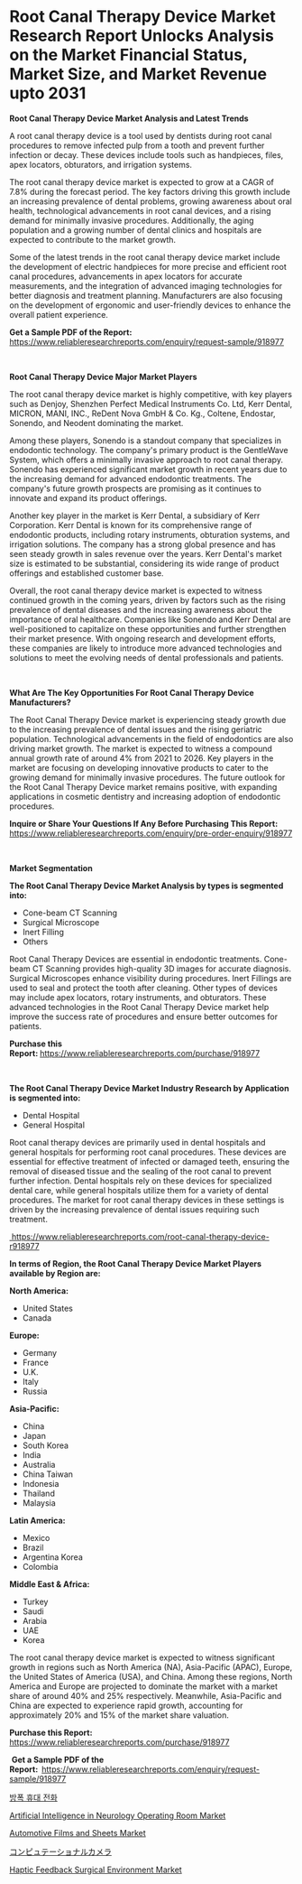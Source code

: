 <p><h1>Root Canal Therapy Device Market Research Report Unlocks Analysis on the Market Financial Status, Market Size, and Market Revenue upto 2031</h1></p><p><strong>Root Canal Therapy Device Market Analysis and Latest Trends</strong></p>
<p><p>A root canal therapy device is a tool used by dentists during root canal procedures to remove infected pulp from a tooth and prevent further infection or decay. These devices include tools such as handpieces, files, apex locators, obturators, and irrigation systems.</p><p>The root canal therapy device market is expected to grow at a CAGR of 7.8% during the forecast period. The key factors driving this growth include an increasing prevalence of dental problems, growing awareness about oral health, technological advancements in root canal devices, and a rising demand for minimally invasive procedures. Additionally, the aging population and a growing number of dental clinics and hospitals are expected to contribute to the market growth.</p><p>Some of the latest trends in the root canal therapy device market include the development of electric handpieces for more precise and efficient root canal procedures, advancements in apex locators for accurate measurements, and the integration of advanced imaging technologies for better diagnosis and treatment planning. Manufacturers are also focusing on the development of ergonomic and user-friendly devices to enhance the overall patient experience.</p></p>
<p><strong>Get a Sample PDF of the Report:&nbsp;</strong> <a href="https://www.reliableresearchreports.com/enquiry/request-sample/918977">https://www.reliableresearchreports.com/enquiry/request-sample/918977</a></p>
<p>&nbsp;</p>
<p><strong>Root Canal Therapy Device Major Market Players</strong></p>
<p><p>The root canal therapy device market is highly competitive, with key players such as Denjoy, Shenzhen Perfect Medical Instruments Co. Ltd, Kerr Dental, MICRON, MANI, INC., ReDent Nova GmbH & Co. Kg., Coltene, Endostar, Sonendo, and Neodent dominating the market. </p><p>Among these players, Sonendo is a standout company that specializes in endodontic technology. The company's primary product is the GentleWave System, which offers a minimally invasive approach to root canal therapy. Sonendo has experienced significant market growth in recent years due to the increasing demand for advanced endodontic treatments. The company's future growth prospects are promising as it continues to innovate and expand its product offerings.</p><p>Another key player in the market is Kerr Dental, a subsidiary of Kerr Corporation. Kerr Dental is known for its comprehensive range of endodontic products, including rotary instruments, obturation systems, and irrigation solutions. The company has a strong global presence and has seen steady growth in sales revenue over the years. Kerr Dental's market size is estimated to be substantial, considering its wide range of product offerings and established customer base.</p><p>Overall, the root canal therapy device market is expected to witness continued growth in the coming years, driven by factors such as the rising prevalence of dental diseases and the increasing awareness about the importance of oral healthcare. Companies like Sonendo and Kerr Dental are well-positioned to capitalize on these opportunities and further strengthen their market presence. With ongoing research and development efforts, these companies are likely to introduce more advanced technologies and solutions to meet the evolving needs of dental professionals and patients.</p></p>
<p>&nbsp;</p>
<p><strong>What Are The Key Opportunities For Root Canal Therapy Device Manufacturers?</strong></p>
<p><p>The Root Canal Therapy Device market is experiencing steady growth due to the increasing prevalence of dental issues and the rising geriatric population. Technological advancements in the field of endodontics are also driving market growth. The market is expected to witness a compound annual growth rate of around 4% from 2021 to 2026. Key players in the market are focusing on developing innovative products to cater to the growing demand for minimally invasive procedures. The future outlook for the Root Canal Therapy Device market remains positive, with expanding applications in cosmetic dentistry and increasing adoption of endodontic procedures.</p></p>
<p><strong>Inquire or Share Your Questions If Any Before Purchasing This Report:</strong> <a href="https://www.reliableresearchreports.com/enquiry/pre-order-enquiry/918977">https://www.reliableresearchreports.com/enquiry/pre-order-enquiry/918977</a></p>
<p>&nbsp;</p>
<p><strong>Market Segmentation</strong></p>
<p><strong>The Root Canal Therapy Device Market Analysis by types is segmented into:</strong></p>
<p><ul><li>Cone-beam CT Scanning</li><li>Surgical Microscope</li><li>Inert Filling</li><li>Others</li></ul></p>
<p><p>Root Canal Therapy Devices are essential in endodontic treatments. Cone-beam CT Scanning provides high-quality 3D images for accurate diagnosis. Surgical Microscopes enhance visibility during procedures. Inert Fillings are used to seal and protect the tooth after cleaning. Other types of devices may include apex locators, rotary instruments, and obturators. These advanced technologies in the Root Canal Therapy Device market help improve the success rate of procedures and ensure better outcomes for patients.</p></p>
<p><strong>Purchase this Report:&nbsp;</strong><a href="https://www.reliableresearchreports.com/purchase/918977">https://www.reliableresearchreports.com/purchase/918977</a></p>
<p>&nbsp;</p>
<p><strong>The Root Canal Therapy Device Market Industry Research by Application is segmented into:</strong></p>
<p><ul><li>Dental Hospital</li><li>General Hospital</li></ul></p>
<p><p>Root canal therapy devices are primarily used in dental hospitals and general hospitals for performing root canal procedures. These devices are essential for effective treatment of infected or damaged teeth, ensuring the removal of diseased tissue and the sealing of the root canal to prevent further infection. Dental hospitals rely on these devices for specialized dental care, while general hospitals utilize them for a variety of dental procedures. The market for root canal therapy devices in these settings is driven by the increasing prevalence of dental issues requiring such treatment.</p></p>
<p><a href="https://www.reliableresearchreports.com/root-canal-therapy-device-r918977">&nbsp;https://www.reliableresearchreports.com/root-canal-therapy-device-r918977</a></p>
<p><strong>In terms of Region, the Root Canal Therapy Device Market Players available by Region are:</strong></p>
<p>
    <p> <strong> North America: </strong>
        <ul>
            <li>United States</li>
            <li>Canada</li>
        </ul>
        </p> 
    <p> <strong> Europe: </strong>
        <ul>
            <li>Germany</li>
            <li>France</li>
            <li>U.K.</li>
            <li>Italy</li>
            <li>Russia</li>
        </ul>
        </p> 
    <p> <strong> Asia-Pacific: </strong>
        <ul>
            <li>China</li>
            <li>Japan</li>
            <li>South Korea</li>
            <li>India</li>
            <li>Australia</li>
            <li>China Taiwan</li>
            <li>Indonesia</li>
            <li>Thailand</li>
            <li>Malaysia</li>
        </ul>
        </p> 
    <p> <strong> Latin America: </strong>
        <ul>
            <li>Mexico</li>
            <li>Brazil</li>
            <li>Argentina Korea</li>
            <li>Colombia</li>
        </ul>
        </p> 
    <p> <strong> Middle East & Africa: </strong>
        <ul>
            <li>Turkey</li>
            <li>Saudi</li>
            <li>Arabia</li>
            <li>UAE</li>
            <li>Korea</li>
        </ul>
    </p>
    </p>
<p><p>The root canal therapy device market is expected to witness significant growth in regions such as North America (NA), Asia-Pacific (APAC), Europe, the United States of America (USA), and China. Among these regions, North America and Europe are projected to dominate the market with a market share of around 40% and 25% respectively. Meanwhile, Asia-Pacific and China are expected to experience rapid growth, accounting for approximately 20% and 15% of the market share valuation.</p></p>
<p><strong>Purchase this Report: </strong><a href="https://www.reliableresearchreports.com/purchase/918977">https://www.reliableresearchreports.com/purchase/918977</a></p>
<p>&nbsp;<strong>Get a Sample PDF of the Report:&nbsp;&nbsp;</strong><a href="https://www.reliableresearchreports.com/enquiry/request-sample/918977">https://www.reliableresearchreports.com/enquiry/request-sample/918977</a></p>
<p><strong></strong></p>
<p><p><a href="https://github.com/sougarounis/Market-Research-Report-List-3/blob/main/912696853871.md">방폭 휴대 전화</a></p><p><a href="https://github.com/SashaBeier2023/Market-Research-Report-List-1/blob/main/artificial-intelligence-in-neurology-operating-room-market.md">Artificial Intelligence in Neurology Operating Room Market</a></p><p><a href="https://www.linkedin.com/pulse/automotive-films-sheets-market-comprehensive-report-its-y6ydf?trackingId=nUzA2BaZSOLeaWRJ0d48ow%3D%3D">Automotive Films and Sheets Market</a></p><p><a href="https://github.com/oqoeusbvpadwjs08/Market-Research-Report-List-2/blob/main/400664155891.md">コンピュテーショナルカメラ</a></p><p><a href="https://github.com/ashman753/Market-Research-Report-List-1/blob/main/haptic-feedback-surgical-environment-market.md">Haptic Feedback Surgical Environment Market</a></p></p>